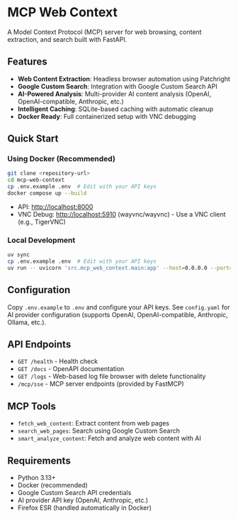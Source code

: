 # MCP Web Context

A Model Context Protocol (MCP) server for web browsing, content extraction, and search built with FastAPI.

## Features

- **Web Content Extraction**: Headless browser automation using Patchright
- **Google Custom Search**: Integration with Google Custom Search API  
- **AI-Powered Analysis**: Multi-provider AI content analysis (OpenAI, OpenAI-compatible, Anthropic, etc.)
- **Intelligent Caching**: SQLite-based caching with automatic cleanup
- **Docker Ready**: Full containerized setup with VNC debugging

## Quick Start

### Using Docker (Recommended)

```bash
git clone <repository-url>
cd mcp-web-context
cp .env.example .env  # Edit with your API keys
docker compose up --build
```


- API: <http://localhost:8000>
- VNC Debug: <http://localhost:5910> (wayvnc/wayvnc) - Use a VNC client (e.g., TigerVNC)

### Local Development

```bash
uv sync
cp .env.example .env  # Edit with your API keys
uv run -- uvicorn 'src.mcp_web_context.main:app' --host=0.0.0.0 --port=8000
```

## Configuration

Copy `.env.example` to `.env` and configure your API keys. See `config.yaml` for AI provider configuration (supports OpenAI, OpenAI-compatible, Anthropic, Ollama, etc.).

## API Endpoints

- `GET /health` - Health check
- `GET /docs` - OpenAPI documentation
- `GET /logs` - Web-based log file browser with delete functionality
- `/mcp/sse` - MCP server endpoints (provided by FastMCP)

## MCP Tools

- `fetch_web_content`: Extract content from web pages
- `search_web_pages`: Search using Google Custom Search
- `smart_analyze_content`: Fetch and analyze web content with AI

## Requirements

- Python 3.13+
- Docker (recommended)
- Google Custom Search API credentials
- AI provider API key (OpenAI, Anthropic, etc.)
- Firefox ESR (handled automatically in Docker)
